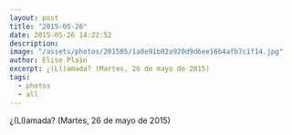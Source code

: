 ```yaml
---
layout: post
title: "2015-05-26"
date: 2015-05-26 14:22:52
description: 
image: "/assets/photos/201505/1a8e91b02a920d9d6ee16b4afb7c1f14.jpg"
author: Elise Plain
excerpt: ¿(Ll)amada? (Martes, 26 de mayo de 2015)
tags: 
  - photos
  - all
---
```


¿(Ll)amada? (Martes, 26 de mayo de 2015)
<p></p>
